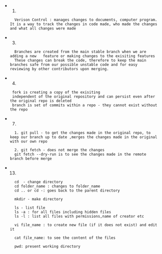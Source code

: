 <!-- Write your notes here -->

* 1. 
 
        Verison Control : manages changes to documents, computer program. It is a way to track the changes in code made, who made the changes and what all changes were made  

* 3. 

        Branches are created from the main stable branch when we are adding a new   feature or making changes to the exisiting features
        These changes can break the code, therefore to keep the main branches safe from our possible unstable code and for easy reviewing by other contributors upon merging.


*  4.  

        fork is creating a copy of the exisiting 
        independent of the original repository and can persist even after the original repo is deleted
        branch is set of commits within a repo - they cannot exist without the repo

* 7. 

        1. git pull - to get the changes made in the original repo, to keep our branch up to date ,merges the changes made in the original with our own repo

        2. git fetch - does not merge the changes
        git fetch --dry-run is to see the changes made in the remote branch before merge

* 13.

        cd  - change directory 
        cd folder_name : changes to folder_name 
        cd .. or cd -: goes back to the parent directory

        mkdir - make directory

        ls - list file
        ls -a : for all files including hidden files
        ls -l : list all files with permissions,name of creator etc

        vi file_name : to create new file (if it does not exist) and edit it 

        cat file_name: to see the content of the files

        pwd: present working directory
        